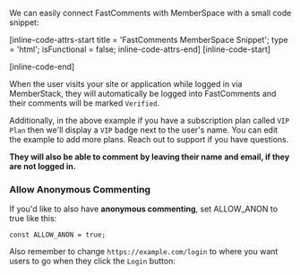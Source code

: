 We can easily connect FastComments with MemberSpace with a small code snippet:

[inline-code-attrs-start title = 'FastComments MemberSpace Snippet'; type = 'html'; isFunctional = false; inline-code-attrs-end]
[inline-code-start]
<script src="https://cdn.fastcomments.com/js/embed-v2.min.js"></script>
<div id="fastcomments-widget"></div>
<script>
    (function () {
        const tenantId = 'demo';
        const ALLOW_ANON = false;
        const LOGIN_URL = 'https://example.com/login';
        const PLAN_DISPLAY_LABELS = {
            'VIP Plan': 'VIP'
        };
        let lastInstance;
    
        function tick() {
            if (!window.MemberSpace) {
                return setTimeout(tick, 100);
            }
            if (!window.FastCommentsUI) {
                return setTimeout(tick, 100);
            }
            const target = document.getElementById('fastcomments-widget');
            if (!target) {
                return setTimeout(tick, 100);
            }
            const data = MemberSpace.getMemberInfo();
            if (data.isLoggedIn && data.memberInfo) {
                lastInstance = FastCommentsUI(target, {
                    tenantId: tenantId,
                    urlId: window.location.pathname,
                    simpleSSO: {
                        displayLabel: getDisplayLabel(data.memberInfo),
                        username: data.memberInfo.name,
                        email: data.memberInfo.email,
                        avatar: data.memberInfo.profileImageUrl
                    }
                });
            } else if (lastInstance) {
                lastInstance.destroy();
                lastInstance = FastCommentsUI(target, {
                    tenantId: tenantId,
                    urlId: window.location.pathname,
                    simpleSSO: getAnonSSOConfig()
                });
            }
        }
    
        function getAnonSSOConfig() {
            if (ALLOW_ANON) {
                return undefined;
            }
            return {
                loginURL: LOGIN_URL
            };
        }
        
        function getDisplayLabel(memberInfo) {
            if (!memberInfo.memberships) {
                return;
            }
            for (const membership of memberInfo.memberships) {
                const label = PLAN_DISPLAY_LABELS[membership.name];
                if (label) {
                    return label
                }
            }
        }
    
        tick();
    })();
</script>
[inline-code-end]

When the user visits your site or application while logged in via MemberStack, they will automatically be logged into FastComments and their comments
will be marked `Verified`.

Additionally, in the above example if you have a subscription plan called `VIP Plan` then we'll display a `VIP` badge next to the user's name. You can edit the example to
add more plans. Reach out to support if you have questions.

**They will also be able to comment by leaving their name and email, if they are not logged in.**

### Allow Anonymous Commenting

If you'd like to also have **anonymous commenting**, set ALLOW_ANON to true like this:

    const ALLOW_ANON = true;

Also remember to change `https://example.com/login` to where you want users to go when they click the `Login` button:
